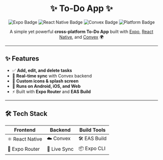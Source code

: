 <h1 align="center">✨ To-Do App ✨</h1>

<p align="center">
  <img src="https://img.shields.io/badge/Expo-54.0.0-blue?logo=expo" alt="Expo Badge" />
  <img src="https://img.shields.io/badge/React%20Native-Mobile%20App-61DAFB?logo=react" alt="React Native Badge" />
  <img src="https://img.shields.io/badge/Convex-Backend-orange?logo=icloud" alt="Convex Badge" />
  <img src="https://img.shields.io/badge/Platform-Android%20%7C%20iOS%20%7C%20Web-green?logo=android" alt="Platform Badge" />
</p>

<p align="center">  
  A simple yet powerful <b>cross-platform To-Do App</b> built with <a href="https://expo.dev/">Expo</a>,  
  <a href="https://reactnative.dev/">React Native</a>, and <a href="https://convex.dev/">Convex</a> 🌍  
</p>

---

## ✨ Features

- ✅ **Add, edit, and delete tasks**
- 🔄 **Real-time sync** with Convex backend
- 🎨 **Custom icons & splash screen**
- 📱 **Runs on Android, iOS, and Web**
- ⚡ Built with **Expo Router** and **EAS Build**

---

## 🛠️ Tech Stack

| Frontend        | Backend      | Build Tools  |
| --------------- | ------------ | ------------ |
| ⚛️ React Native | ☁️ Convex    | 🛠️ EAS Build |
| 🎨 Expo Router  | 🔄 Live Sync | 📦 Expo CLI  |
